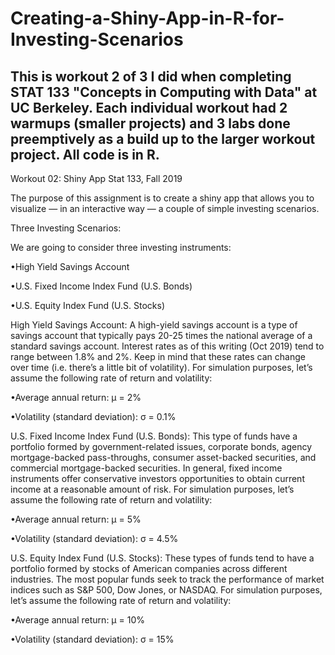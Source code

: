 # Creating-a-Shiny-App-in-R-for-Investing-Scenarios

## This is workout 2 of 3 I did when completing STAT 133 "Concepts in Computing with Data" at UC Berkeley. Each individual workout had 2 warmups (smaller projects) and 3 labs done preemptively as a build up to the larger workout project. All code is in R.

Workout 02: Shiny App Stat 133, Fall 2019

The purpose of this assignment is to create a shiny app that allows you to visualize — in an interactive way — a couple of simple investing scenarios.

Three Investing Scenarios:

We are going to consider three investing instruments:

•High Yield Savings Account

•U.S. Fixed Income Index Fund (U.S. Bonds)

•U.S. Equity Index Fund (U.S. Stocks)

High Yield Savings Account: A high-yield savings account is a type of savings account that typically pays 20-25 times the national average of a standard savings account. Interest rates as of this writing (Oct 2019) tend to range between 1.8% and 2%. Keep in mind that these rates can change over time (i.e. there’s a little bit of volatility). For simulation purposes, let’s assume the following rate of return and volatility:

•Average annual return: μ = 2%

•Volatility (standard deviation): σ = 0.1%

U.S. Fixed Income Index Fund (U.S. Bonds): This type of funds have a portfolio formed by government-related issues, corporate bonds, agency mortgage-backed pass-throughs, consumer asset-backed securities, and commercial mortgage-backed securities. In general, fixed income instruments offer conservative investors opportunities to obtain current income at a reasonable amount of risk. For simulation purposes, let’s assume the following rate of return and volatility:

•Average annual return: μ = 5%

•Volatility (standard deviation): σ = 4.5%

U.S. Equity Index Fund (U.S. Stocks): These types of funds tend to have a portfolio formed by stocks of American companies across different industries. The most popular funds seek to track the performance of market indices such as S&P 500, Dow Jones, or NASDAQ. For simulation purposes, let’s assume the following rate of return and volatility:

•Average annual return: μ = 10%

•Volatility (standard deviation): σ = 15%
